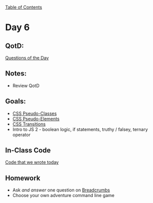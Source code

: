 [Table of Contents](/README.md)

# Day 6

## QotD:
[Questions of the Day]()

## Notes:
* Review QotD

## Goals:
* [CSS Pseudo-Classes](/units/css-pseudo-classes)
* [CSS Pseudo-Elements](/units/css-pseudo-elements)
* [CSS Transitions](/units/css-transitions)
* Intro to JS 2 - boolean logic, if statements, truthy / falsey, ternary operator

## In-Class Code
[Code that we wrote today](/notes/day-06/code)

## Homework
* Ask *and answer* one question on [Breadcrumbs](http://tiy.breadcrumbsqa.com/)
* Choose your own adventure command line game